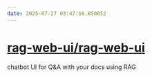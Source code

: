 ```yaml
---
date: 2025-07-27 03:47:16.850052
---
```


# [rag-web-ui/rag-web-ui](https://github.com/rag-web-ui/rag-web-ui)

chatbot UI for Q&A with your docs using RAG